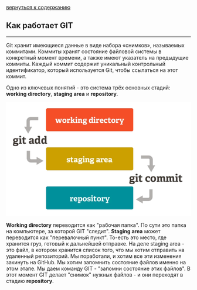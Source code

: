 [вернуться к содержанию](/readme.md)

## Как работает GIT
---

Git хранит имеющиеся данные в виде набора «снимков», называемых коммитами. Коммиты хранят состояние файловой системы в конкретный момент времени, а также имеют указатель на предыдущие коммиты. Каждый коммит содержит уникальный контрольный идентификатор, который используется Git, чтобы ссылаться на этот коммит. 

Одно из ключевых понятий - это система трёх основных стадий: **working directory**, **staging area** и **repository**.

![Изображение временно не отображается](./assets/How%20GIT%20works.png)

**Working directory** переводится как "рабочая папка". По сути это папка на компьютере, за которой GIT "следит". **Staging area** может переводится как "перевалочный пункт". То-есть это место, где хранится груз, готовый к дальнейшей отправке. На деле staging area - это файл, в котором хранится список того, что мы хотим отправить на удаленный репозиторий. Мы поработали, и хотим все эти изменения закинуть на GitHub. Мы хотим запомнить состояние  файлов именно на этом этапе. Мы даем  команду GIT - "запомни состояние этих файлов". В этот момент GIT делает "снимок" нужных файлов - и они переходят в стадию **repository**.
